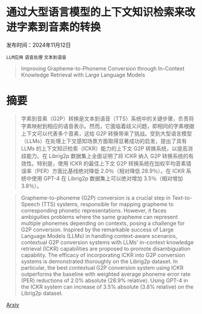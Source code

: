 # 通过大型语言模型的上下文知识检索来改进字素到音素的转换

发布时间：2024年11月12日

`LLM应用` `语音处理` `文本到语音`

> Improving Grapheme-to-Phoneme Conversion through In-Context Knowledge Retrieval with Large Language Models

# 摘要

> 字素到音素（G2P）转换是文本到语音（TTS）系统中的关键步骤，负责将字素映射到相应的语音表示。然而，它面临着歧义问题，即相同的字素根据上下文可以代表多个音素，这给 G2P 转换带来了挑战。受到大型语言模型（LLMs）在处理上下文感知场景方面取得显著成功的启发，提出了具有 LLMs 的上下文知识检索（ICKR）能力的上下文 G2P 转换系统，以提高消歧能力。在 Librig2p 数据集上全面证明了将 ICKR 纳入 G2P 转换系统的有效性。特别是，使用 ICKR 的最佳上下文 G2P 转换系统在加权平均音素错误率（PER）方面比基线绝对降低 2.0％（相对降低 28.9％）。在 ICKR 系统中使用 GPT-4 在 Librig2p 数据集上可以绝对增加 3.5％（相对增加 3.8％）。

> Grapheme-to-phoneme (G2P) conversion is a crucial step in Text-to-Speech (TTS) systems, responsible for mapping grapheme to corresponding phonetic representations. However, it faces ambiguities problems where the same grapheme can represent multiple phonemes depending on contexts, posing a challenge for G2P conversion. Inspired by the remarkable success of Large Language Models (LLMs) in handling context-aware scenarios, contextual G2P conversion systems with LLMs' in-context knowledge retrieval (ICKR) capabilities are proposed to promote disambiguation capability. The efficacy of incorporating ICKR into G2P conversion systems is demonstrated thoroughly on the Librig2p dataset. In particular, the best contextual G2P conversion system using ICKR outperforms the baseline with weighted average phoneme error rate (PER) reductions of 2.0% absolute (28.9% relative). Using GPT-4 in the ICKR system can increase of 3.5% absolute (3.8% relative) on the Librig2p dataset.

[Arxiv](https://arxiv.org/abs/2411.07563)